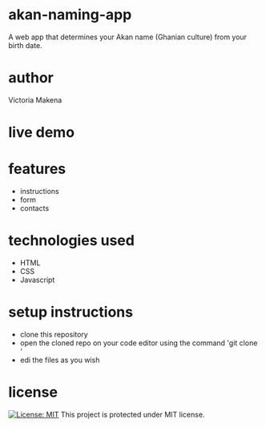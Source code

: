 # akan-naming-app
A web app that determines your Akan name (Ghanian culture) from your birth date.

# author
Victoria Makena
# live demo

# features
* instructions
* form
* contacts
# technologies used
* HTML
* CSS
* Javascript
# setup instructions
* clone this repository
* open the cloned repo on your code editor using the command 'git clone <repo name>'
* edi the files as you wish
# license
[![License: MIT](https://img.shields.io/badge/License-MIT-yellow.svg)](https://opensource.org/licenses/MIT)
This project is protected under MIT license.
